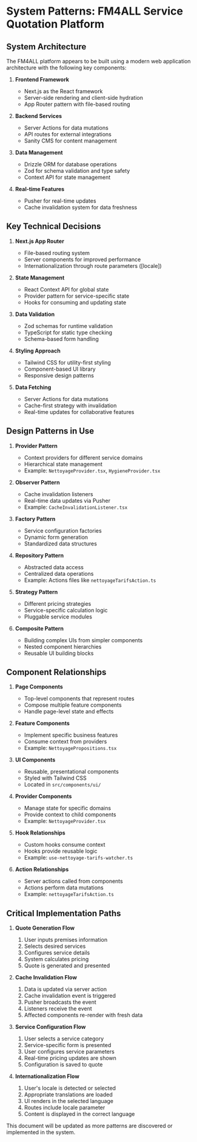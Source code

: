 # System Patterns: FM4ALL Service Quotation Platform

## System Architecture

The FM4ALL platform appears to be built using a modern web application architecture with the following key components:

1. **Frontend Framework**

   - Next.js as the React framework
   - Server-side rendering and client-side hydration
   - App Router pattern with file-based routing

2. **Backend Services**

   - Server Actions for data mutations
   - API routes for external integrations
   - Sanity CMS for content management

3. **Data Management**

   - Drizzle ORM for database operations
   - Zod for schema validation and type safety
   - Context API for state management

4. **Real-time Features**
   - Pusher for real-time updates
   - Cache invalidation system for data freshness

## Key Technical Decisions

1. **Next.js App Router**

   - File-based routing system
   - Server components for improved performance
   - Internationalization through route parameters ([locale])

2. **State Management**

   - React Context API for global state
   - Provider pattern for service-specific state
   - Hooks for consuming and updating state

3. **Data Validation**

   - Zod schemas for runtime validation
   - TypeScript for static type checking
   - Schema-based form handling

4. **Styling Approach**

   - Tailwind CSS for utility-first styling
   - Component-based UI library
   - Responsive design patterns

5. **Data Fetching**
   - Server Actions for data mutations
   - Cache-first strategy with invalidation
   - Real-time updates for collaborative features

## Design Patterns in Use

1. **Provider Pattern**

   - Context providers for different service domains
   - Hierarchical state management
   - Example: `NettoyageProvider.tsx`, `HygieneProvider.tsx`

2. **Observer Pattern**

   - Cache invalidation listeners
   - Real-time data updates via Pusher
   - Example: `CacheInvalidationListener.tsx`

3. **Factory Pattern**

   - Service configuration factories
   - Dynamic form generation
   - Standardized data structures

4. **Repository Pattern**

   - Abstracted data access
   - Centralized data operations
   - Example: Actions files like `nettoyageTarifsAction.ts`

5. **Strategy Pattern**

   - Different pricing strategies
   - Service-specific calculation logic
   - Pluggable service modules

6. **Composite Pattern**
   - Building complex UIs from simpler components
   - Nested component hierarchies
   - Reusable UI building blocks

## Component Relationships

1. **Page Components**

   - Top-level components that represent routes
   - Compose multiple feature components
   - Handle page-level state and effects

2. **Feature Components**

   - Implement specific business features
   - Consume context from providers
   - Example: `NettoyagePropositions.tsx`

3. **UI Components**

   - Reusable, presentational components
   - Styled with Tailwind CSS
   - Located in `src/components/ui/`

4. **Provider Components**

   - Manage state for specific domains
   - Provide context to child components
   - Example: `NettoyageProvider.tsx`

5. **Hook Relationships**

   - Custom hooks consume context
   - Hooks provide reusable logic
   - Example: `use-nettoyage-tarifs-watcher.ts`

6. **Action Relationships**
   - Server actions called from components
   - Actions perform data mutations
   - Example: `nettoyageTarifsAction.ts`

## Critical Implementation Paths

1. **Quote Generation Flow**

   1. User inputs premises information
   2. Selects desired services
   3. Configures service details
   4. System calculates pricing
   5. Quote is generated and presented

2. **Cache Invalidation Flow**

   1. Data is updated via server action
   2. Cache invalidation event is triggered
   3. Pusher broadcasts the event
   4. Listeners receive the event
   5. Affected components re-render with fresh data

3. **Service Configuration Flow**

   1. User selects a service category
   2. Service-specific form is presented
   3. User configures service parameters
   4. Real-time pricing updates are shown
   5. Configuration is saved to quote

4. **Internationalization Flow**
   1. User's locale is detected or selected
   2. Appropriate translations are loaded
   3. UI renders in the selected language
   4. Routes include locale parameter
   5. Content is displayed in the correct language

This document will be updated as more patterns are discovered or implemented in the system.
